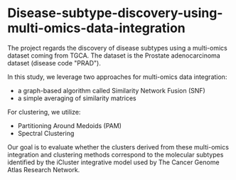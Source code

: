 # Disease-subtype-discovery-using-multi-omics-data-integration
The project regards the discovery of disease subtypes using a multi-omics dataset coming from TGCA.
The dataset is the Prostate adenocarcinoma dataset (disease code "PRAD"). 

In this study, we leverage two approaches for multi-omics data integration: 
- a graph-based algorithm called Similarity Network Fusion (SNF)
- a simple averaging of similarity matrices

For clustering, we utilize:
- Partitioning Around Medoids (PAM)
- Spectral Clustering

Our goal is to evaluate whether the clusters derived from these multi-omics integration and clustering methods 
correspond to the molecular subtypes identified by the iCluster integrative model used by The Cancer Genome Atlas Research Network.

